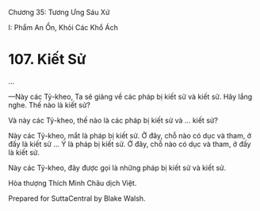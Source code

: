  

Chương 35: Tương Ưng Sáu Xứ

I: Phẩm An Ổn, Khỏi Các Khổ Ách

# 107\. Kiết Sử

…

—Này các Tỷ-kheo, Ta sẽ giảng về các pháp bị kiết sử và kiết sử. Hãy lắng nghe. Thế nào là kiết sử?

Và này các Tỷ-kheo, thế nào là các pháp bị kiết sử và … kiết sử?

Này các Tỷ-kheo, mắt là pháp bị kiết sử. Ở đây, chỗ nào có dục và tham, ở đấy là kiết sử … Ý là pháp bị kiết sử. Ở đây, chỗ nào có dục và tham, ở đấy là kiết sử.

Này các Tỷ-kheo, đây được gọi là những pháp bị kiết sử và kiết sử.

Hòa thượng Thích Minh Châu dịch Việt.

Prepared for SuttaCentral by Blake Walsh.